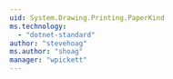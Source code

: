 ```yaml
---
uid: System.Drawing.Printing.PaperKind
ms.technology: 
  - "dotnet-standard"
author: "stevehoag"
ms.author: "shoag"
manager: "wpickett"
---
```


